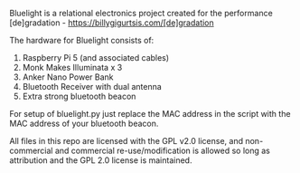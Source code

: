 Bluelight is a relational electronics project created for the performance [de]gradation - https://billygigurtsis.com/[de]gradation

The hardware for Bluelight consists of:

1. Raspberry Pi 5 (and associated cables)
2. Monk Makes Illuminata x 3
3. Anker Nano Power Bank
4. Bluetooth Receiver with dual antenna
5. Extra strong bluetooth beacon

For setup of bluelight.py just replace the MAC address in the script with the MAC address of your bluetooth beacon.

All files in this repo are licensed with the GPL v2.0 license, and non-commercial and commercial re-use/modification is allowed so long as attribution and the GPL 2.0 license is maintained.
